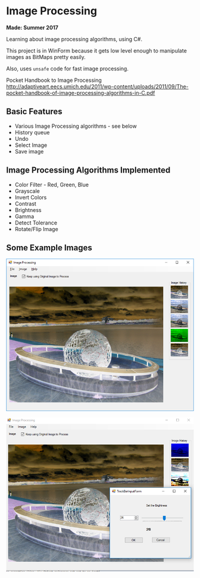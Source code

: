 # Image Processing 

__Made: Summer 2017__

Learning about image processing algorithms, using C#.

This project is in WinForm because it gets low level enough to manipulate images as BitMaps pretty easily.

Also, uses `unsafe` code for fast image processing.


Pocket Handbook to Image Processing
http://adaptiveart.eecs.umich.edu/2011/wp-content/uploads/2011/09/The-pocket-handbook-of-image-processing-algorithms-in-C.pdf

## Basic Features

- Various Image Processing algorithms - see below
- History queue
- Undo
- Select Image
- Save image

## Image Processing Algorithms Implemented 

- Color Filter - Red, Green, Blue
- Grayscale
- Invert Colors
- Contrast
- Brightness
- Gamma
- Detect Tolerance
- Rotate/Flip Image


## Some Example Images 
![Example Image Here](https://raw.githubusercontent.com/wilcoforr/ImageProcessingWinForms/main/ExampleImages/example-1.png)

![Example Image Here](https://raw.githubusercontent.com/wilcoforr/ImageProcessingWinForms/main/ExampleImages/example-2.png)


